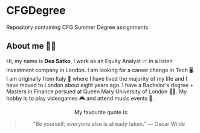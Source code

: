 # CFGDegree
Repository containing CFG Summer Degree assignments.
## About me 🧜‍♀️
Hi, my name is **Dea Satko**, I work as an Equity Analyst 📈 in a listen investment company in London. I am looking for a career change in Tech 🖥️. I am originally from Italy 🍕 where I have lived the majority of my life and I have moved to London about eight years ago. I have a Bachelor's degree + Masters in Finance persued at Queen Mary University of London 👩‍🎓. My hobby is to play videogames 🎮 and attend music events 🎼. 

<div align="center"> My favourite quote is:

> "Be yourself; everyone else is already taken." — Oscar Wilde
</div>
